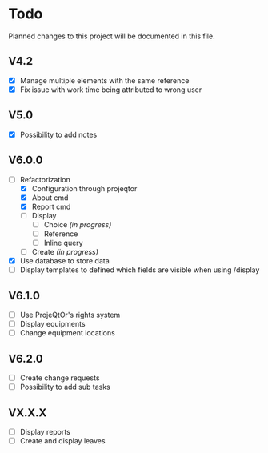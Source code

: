 # Todo
Planned changes to this project will be documented in this file.

## V4.2
 * [x] Manage multiple elements with the same reference
 * [x] Fix issue with work time being attributed to wrong user

## V5.0
 * [x] Possibility to add notes

## V6.0.0
 * [ ] Refactorization
   * [x] Configuration through projeqtor
   * [x] About cmd
   * [x] Report cmd
   * [ ] Display
     * [ ] Choice _(in progress)_
     * [ ] Reference
     * [ ] Inline query
   * [ ] Create _(in progress)_
 * [x] Use database to store data
 * [ ] Display templates to defined which fields are visible when using /display

## V6.1.0
 * [ ] Use ProjeQtOr's rights system
 * [ ] Display equipments
 * [ ] Change equipment locations

## V6.2.0
 * [ ] Create change requests
 * [ ] Possibility to add sub tasks

## VX.X.X
 * [ ] Display reports
 * [ ] Create and display leaves
